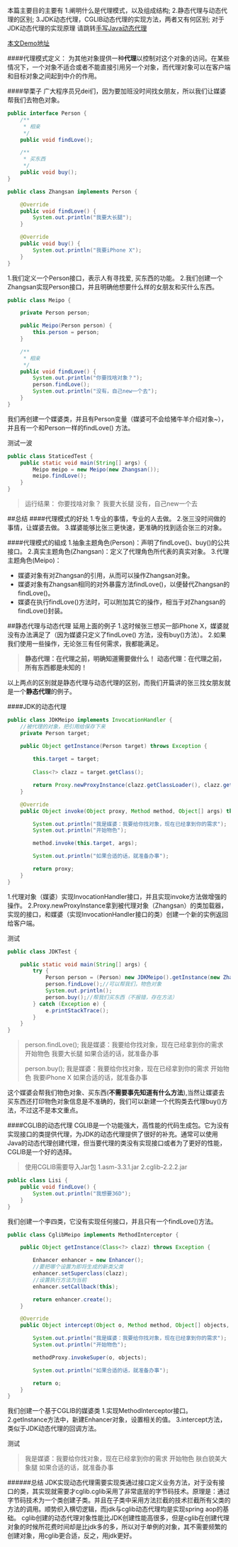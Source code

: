 本篇主要目的主要有
1.阐明什么是代理模式，以及组成结构;
2.静态代理与动态代理的区别;
3.JDK动态代理，CGLIB动态代理的实现方法，两者又有何区别;
对于JDK动态代理的实现原理 请跳转[手写Java动态代理](https://www.jianshu.com/p/a3c1c45d12a6)

[本文Demo地址](https://github.com/a442914168/Design-pattern)

####代理模式定义：
为其他对象提供一种**代理**以控制对这个对象的访问。在某些情况下，一个对象不适合或者不能直接引用另一个对象，而代理对象可以在客户端和目标对象之间起到中介的作用。


####举栗子
广大程序员兄dei们，因为要加班没时间找女朋友，所以我们让媒婆帮我们去物色对象。

```java
public interface Person {
    /**
     * 相亲
     */
    public void findLove();

    /**
     * 买东西
     */
    public void buy();
}
```
```java
public class Zhangsan implements Person {

    @Override
    public void findLove() {
        System.out.println("我要大长腿");
    }

    @Override
    public void buy() {
        System.out.println("我要iPhone X");
    }
}
```
1.我们定义一个Person接口，表示人有寻找爱, 买东西的功能。
2.我们创建一个Zhangsan实现Person接口，并且明确他想要什么样的女朋友和买什么东西。
```java
public class Meipo {

    private Person person;

    public Meipo(Person person) {
        this.person = person;
    }

    /**
     * 相亲
     */
    public void findLove() {
        System.out.println("你要找啥对象？");
        person.findLove();
        System.out.println("没有，自己new一个去");
    }
}
```
我们再创建一个媒婆类，并且有Person变量（媒婆可不会给猪牛羊介绍对象~），并且有一个和Person一样的findLove() 方法。

测试一波
```java
public class StaticedTest {
    public static void main(String[] args) {
        Meipo meipo = new Meipo(new Zhangsan());
        meipo.findLove();
    }
}
```
>运行结果：
>你要找啥对象？
>我要大长腿
>没有，自己new一个去

##总结
####代理模式的好处
1.专业的事情，专业的人去做。
2.张三没时间做的事情，让媒婆去做。
3.媒婆能够比张三更快速，更准确的找到适合张三的对象。

####代理模式的組成
1.抽象主题角色(Person)：声明了findLove()、buy()的公共接口。
2.真实主题角色(Zhangsan)：定义了代理角色所代表的真实对象。
3.代理主题角色(Meipo)：
  - 媒婆对象有对Zhangsan的引用，从而可以操作Zhangsan对象。
  - 媒婆对象有Zhangsan相同的对外暴露方法findLove()，以便替代Zhangsan的findLove()。
  - 媒婆在执行findLove()方法时，可以附加其它的操作，相当于对Zhangsan的findLove()封装。

##静态代理与动态代理
延用上面的例子
1.这时候张三想买一部iPhone X，媒婆就没有办法满足了（因为媒婆只定义了findLove() 方法，没有buy()方法）。
2.如果我们使用一些操作，无论张三有任何需求，我都能满足。
>**静态代理：在代理之前，明确知道需要做什么！**
>**动态代理：在代理之前，所有东西都是未知的！**

以上两点的区别就是静态代理与动态代理的区别，而我们开篇讲的张三找女朋友就是一个**静态代理**的例子。

####JDK的动态代理
```java
public class JDKMeipo implements InvocationHandler {
    //被代理的对象，把引用给保存下来
    private Person target;

    public Object getInstance(Person target) throws Exception {
        
        this.target = target;
         
        Class<?> clazz = target.getClass();

        return Proxy.newProxyInstance(clazz.getClassLoader(), clazz.getInterfaces(), this);
    }

    @Override
    public Object invoke(Object proxy, Method method, Object[] args) throws Throwable {

        System.out.println("我是媒婆：我要给你找对象，现在已经拿到你的需求");
        System.out.println("开始物色");

        method.invoke(this.target, args);

        System.out.println("如果合适的话，就准备办事");

        return proxy;
    }
}
```
1.代理对象（媒婆）实现InvocationHandler接口，并且实现invoke方法做增强的操作。
2.Proxy.newProxyInstance拿到被代理对象（Zhangsan）的类加载器，实现的接口，和媒婆（实现InvocationHandler接口的类）创建一个新的实例返回给客户端。

测试
```java
public class JDKTest {

    public static void main(String[] args) {
        try {
            Person person = (Person) new JDKMeipo().getInstance(new Zhangsan());
            person.findLove();//可以帮我们，物色对象
            System.out.println();
            person.buy();//帮我们买东西（不报错，存在方法）
        } catch (Exception e) {
            e.printStackTrace();
        }
    }
}
```
>person.findLove();
>我是媒婆：我要给你找对象，现在已经拿到你的需求
>开始物色
>我要大长腿
>如果合适的话，就准备办事
>
>person.buy();
>我是媒婆：我要给你找对象，现在已经拿到你的需求
>开始物色
>我要iPhone X
>如果合适的话，就准备办事

这个媒婆会帮我们物色对象、买东西(**不需要事先知道有什么方法**),当然让媒婆去买东西还打印物色对象信息是不准确的，我们可以新建一个代购类去代理buy()方法，不过这不是本文重点。

####CGLIB的动态代理
CGLIB是一个功能强大，高性能的代码生成包。它为没有实现接口的类提供代理，为JDK的动态代理提供了很好的补充。通常可以使用Java的动态代理创建代理，但当要代理的类没有实现接口或者为了更好的性能，CGLIB是一个好的选择。
>使用CGLIB需要导入Jar包
>1.asm-3.3.1.jar
>2.cglib-2.2.2.jar
```java
public class Lisi {
    public void findLove() {
        System.out.println("我想要36D");
    }
}
```
我们创建一个李四类，它没有实现任何接口，并且只有一个findLove()方法。
```java
public class CglibMeipo implements MethodInterceptor {

    public Object getInstance(Class<?> clazz) throws Exception {

        Enhancer enhancer = new Enhancer();
        //要把哪个设置为即将生成的新类父类
        enhancer.setSuperclass(clazz);
        //设置执行方法为当前
        enhancer.setCallback(this);

        return enhancer.create();
    }

    @Override
    public Object intercept(Object o, Method method, Object[] objects, MethodProxy methodProxy) throws Throwable {

        System.out.println("我是媒婆：我要给你找对象，现在已经拿到你的需求");
        System.out.println("开始物色");

        methodProxy.invokeSuper(o, objects);

        System.out.println("如果合适的话，就准备办事");

        return o;
    }
}
```
我们创建一个基于CGLIB的媒婆类
1.实现MethodInterceptor接口。
2.getInstance方法中，新建Enhancer对象，设置相关的值。
3.intercept方法，类似于JDK动态代理的回调方法。

测试
>我是媒婆：我要给你找对象，现在已经拿到你的需求
>开始物色
>肤白貌美大象腿
>如果合适的话，就准备办事

######总结
JDK实现动态代理需要实现类通过接口定义业务方法，对于没有接口的类，其实现就需要才cglib.cglib采用了非常底层的字节码技术。原理是：通过字节码技术为一个类创建子类。并且在子类中采用方法拦截的技术拦截所有父类的方法的调用。顺势织入横切逻辑，而jdk与cglib动态代理均是实现spring aop的基础。
     cglib创建的动态代理对象性能比JDK创建性能高很多，但是cglib在创建代理对象的时候所花费时间却是比jdk多的多，所以对于单例的对象，其不需要频繁的创建对象，用cglib更合适，反之，用jdk更好。
